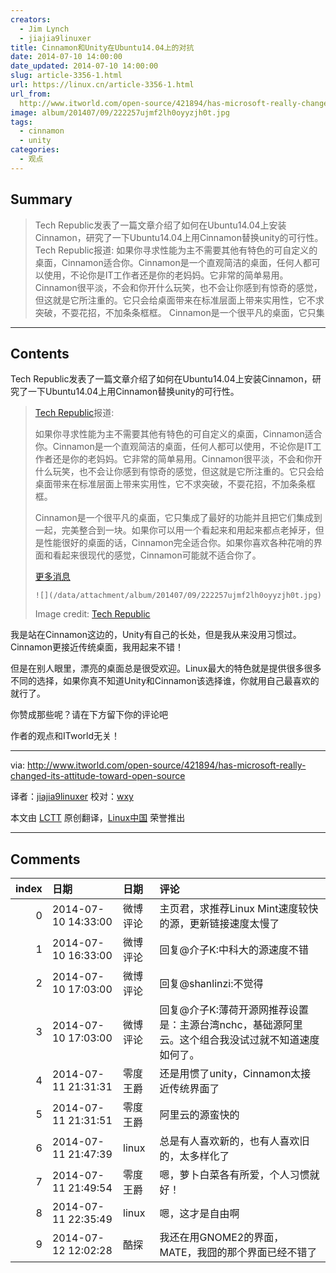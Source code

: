 ```yaml
---
creators:
  - Jim Lynch
  - jiajia9linuxer
title: Cinnamon和Unity在Ubuntu14.04上的对抗
date: 2014-07-10 14:00:00
date_updated: 2014-07-10 14:00:00
slug: article-3356-1.html
url: https://linux.cn/article-3356-1.html
url_from: 
  http://www.itworld.com/open-source/421894/has-microsoft-really-changed-its-attitude-toward-open-source
image: album/201407/09/222257ujmf2lh0oyyzjh0t.jpg
tags:
  - cinnamon
  - unity
categories:
  - 观点
---
```


## Summary

> Tech Republic发表了一篇文章介绍了如何在Ubuntu14.04上安装Cinnamon，研究了一下Ubuntu14.04上用Cinnamon替换unity的可行性。  Tech Republic报道: 如果你寻求性能为主不需要其他有特色的可自定义的桌面，Cinnamon适合你。Cinnamon是一个直观简洁的桌面，任何人都可以使用，不论你是IT工作者还是你的老妈妈。它非常的简单易用。Cinnamon很平淡，不会和你开什么玩笑，也不会让你感到有惊奇的感觉，但这就是它所注重的。它只会给桌面带来在标准层面上带来实用性，它不求突破，不耍花招，不加条条框框。 Cinnamon是一个很平凡的桌面，它只集

***

<!-- more -->

## Contents

Tech Republic发表了一篇文章介绍了如何在Ubuntu14.04上安装Cinnamon，研究了一下Ubuntu14.04上用Cinnamon替换unity的可行性。

> 
> [Tech Republic](http://www.techrepublic.com/article/is-cinnamon-a-worthy-replacement-for-ubuntu-unity/)报道:
> 
> 
> 如果你寻求性能为主不需要其他有特色的可自定义的桌面，Cinnamon适合你。Cinnamon是一个直观简洁的桌面，任何人都可以使用，不论你是IT工作者还是你的老妈妈。它非常的简单易用。Cinnamon很平淡，不会和你开什么玩笑，也不会让你感到有惊奇的感觉，但这就是它所注重的。它只会给桌面带来在标准层面上带来实用性，它不求突破，不耍花招，不加条条框框。
> 
> 
> Cinnamon是一个很平凡的桌面，它只集成了最好的功能并且把它们集成到一起，完美整合到一块。如果你可以用一个看起来和用起来都点老掉牙，但是性能很好的桌面的话，Cinnamon完全适合你。如果你喜欢各种花哨的界面和看起来很现代的感觉，Cinnamon可能就不适合你了。
> 
> 
>  [更多消息](http://www.techrepublic.com/article/is-cinnamon-a-worthy-replacement-for-ubuntu-unity/)
> 
> 
> `![](/data/attachment/album/201407/09/222257ujmf2lh0oyyzjh0t.jpg)`
> 
> 
> Image credit: [Tech Republic](http://www.techrepublic.com/article/is-cinnamon-a-worthy-replacement-for-ubuntu-unity/)
> 
> 
> 

我是站在Cinnamon这边的，Unity有自己的长处，但是我从来没用习惯过。Cinnamon更接近传统桌面，我用起来不错！

但是在别人眼里，漂亮的桌面总是很受欢迎。Linux最大的特色就是提供很多很多不同的选择，如果你真不知道Unity和Cinnamon该选择谁，你就用自己最喜欢的就行了。

你赞成那些呢？请在下方留下你的评论吧

作者的观点和ITworld无关！

---

via: <http://www.itworld.com/open-source/421894/has-microsoft-really-changed-its-attitude-toward-open-source>

译者：[jiajia9linuxer](https://github.com/jiajia9linuxer) 校对：[wxy](https://github.com/wxy)

本文由 [LCTT](https://github.com/LCTT/TranslateProject) 原创翻译，[Linux中国](https://linux.cn/) 荣誉推出

***

## Comments

|   index | 日期                | 日期     | 评论                                                                                              |
|--------:|:--------------------|:---------|:--------------------------------------------------------------------------------------------------|
|       0 | 2014-07-10 14:33:00 | 微博评论 | 主页君，求推荐Linux Mint速度较快的源，更新链接速度太慢了                                          |
|       1 | 2014-07-10 16:33:00 | 微博评论 | 回复@介子K:中科大的源速度不错                                                                     |
|       2 | 2014-07-10 17:03:00 | 微博评论 | 回复@shanlinzi:不觉得                                                                             |
|       3 | 2014-07-10 17:03:00 | 微博评论 | 回复@介子K:薄荷开源网推荐设置是：主源台湾nchc，基础源阿里云。这个组合我没试过就不知道速度如何了。 |
|       4 | 2014-07-11 21:31:31 | 零度王爵 | 还是用惯了unity，Cinnamon太接近传统界面了                                                         |
|       5 | 2014-07-11 21:31:51 | 零度王爵 | 阿里云的源蛮快的                                                                                  |
|       6 | 2014-07-11 21:47:39 | linux    | 总是有人喜欢新的，也有人喜欢旧的，太多样化了                                                      |
|       7 | 2014-07-11 21:49:54 | 零度王爵 | 嗯，萝卜白菜各有所爱，个人习惯就好！                                                              |
|       8 | 2014-07-11 22:35:49 | linux    | 嗯，这才是自由啊                                                                                  |
|       9 | 2014-07-12 12:02:28 | 酷探     | 我还在用GNOME2的界面，MATE，我囧的那个界面已经不错了                                              |
